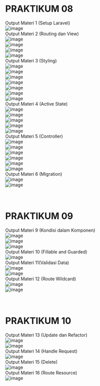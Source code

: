 # PRAKTIKUM 08 <br>
Output Materi 1 (Setup Laravel) <br>
![image](https://github.com/user-attachments/assets/41f60230-8ef5-4a17-a27d-a6fbda32cc3a)<br>
Output Materi 2 (Routing dan View)<br>
![image](https://github.com/user-attachments/assets/73e7c1dc-9cc3-4b34-bb36-d8e802d8389a)<br>
![image](https://github.com/user-attachments/assets/a1c2e1fe-db44-43e0-8790-7ee6113bd6b9)<br>
![image](https://github.com/user-attachments/assets/baa8cdd3-8bb8-43bc-b42b-6135db6b9413)<br>
![image](https://github.com/user-attachments/assets/ee3a93b8-b953-4d64-a307-48d9c915a97d)<br>
Output Materi 3 (Styling)<br>
![image](https://github.com/user-attachments/assets/42ce1ce5-4486-4be2-a57f-e3d6fbe96630)<br>
![image](https://github.com/user-attachments/assets/8713c6ef-6f97-43aa-86cc-bec6733bd1bb)<br>
![image](https://github.com/user-attachments/assets/9a8468ca-ea21-4d34-9b89-b8533faa25b3)<br>
![image](https://github.com/user-attachments/assets/5483ff70-a68b-46e7-9901-055d15d6f4de)<br>
![image](https://github.com/user-attachments/assets/a5cf93e9-6fea-4346-b35c-9f4e972e3f10)<br>
![image](https://github.com/user-attachments/assets/8b8e6970-344d-47a0-805e-ee3eb07cf77f)<br>
![image](https://github.com/user-attachments/assets/e17e5a5d-6283-414c-9813-a12fb27dbb03)<br>
Output Materi 4 (Active State)<br>
![image](https://github.com/user-attachments/assets/df5ca33c-699f-46ae-a5e6-5c90096e744b)<br>
![image](https://github.com/user-attachments/assets/6af20759-d74c-44bd-b38d-e9b5276db14c)<br>
![image](https://github.com/user-attachments/assets/9e632c0a-d830-478b-90df-2d06301db5b9)<br>
![image](https://github.com/user-attachments/assets/bedf7119-d594-43fb-9d2d-ded5f07c4512)<br>
![image](https://github.com/user-attachments/assets/9c1938ae-1383-4182-8f46-c9377cb9ab58)<br>
Output Materi 5 (Controller)<br>
![image](https://github.com/user-attachments/assets/bd785590-09f7-4f2a-8a77-5f527dcf3b11)<br>
![image](https://github.com/user-attachments/assets/98618dce-4499-4707-8ac6-c6128d698d25)<br>
![image](https://github.com/user-attachments/assets/a1d78ea3-fd85-4d5e-947b-668d16cece99)<br>
![image](https://github.com/user-attachments/assets/c0ec7d6c-0366-4a99-8e39-d5b256b3b739)<br>
![image](https://github.com/user-attachments/assets/7019c981-904d-456f-9727-bc2b817c204a)<br>
![image](https://github.com/user-attachments/assets/68ce519e-c541-4e46-8814-92876b866569)<br>
Output Materi 6 (Migration)<br>
![image](https://github.com/user-attachments/assets/14c2245b-5cc9-440d-b5ee-ae382d03e945)<br>
![image](https://github.com/user-attachments/assets/4c2d6a88-5b68-41af-be59-cc254b1eafc4)<br>
<br>
<br>
# PRAKTIKUM 09<br>
Output Materi 9 (Kondisi dalam Komponen)<br>
![image](https://github.com/user-attachments/assets/21dec3f5-d48f-4efa-a64f-34bcd9c9945e)<br>
![image](https://github.com/user-attachments/assets/02cfbd52-8643-4e1c-902f-725e4d776936)<br>
![image](https://github.com/user-attachments/assets/8588bd59-23e4-44e6-821b-942b68118a35)<br>
Output Materi 10 (Fillable and Guarded)<br>
![image](https://github.com/user-attachments/assets/113feb44-5823-4435-92c2-5c4bf8b4b45c)<br>
Output Materi 11(Validasi Data)<br>
![image](https://github.com/user-attachments/assets/16acd50c-ab84-42b3-976d-ce420aaa3d88)<br>
![image](https://github.com/user-attachments/assets/94c6649e-854c-4ceb-87df-8130064021e8)<br>
Output Materi 12 (Route Wildcard)<br>
![image](https://github.com/user-attachments/assets/a1f5c36e-1b1e-485f-8d1b-22ee7f65b575)<br>
![image](https://github.com/user-attachments/assets/3abd0d30-ef09-4c24-b656-672cb4b8ab56)<br>
<br>
<br>
# PRAKTIKUM 10<br>
Output Materi 13 (Update dan Refactor)<br>
![image](https://github.com/user-attachments/assets/0fa3f49c-b6dd-493c-89dc-c3814fc615b8)<br>
![image](https://github.com/user-attachments/assets/1e9bc9f6-243f-4705-bc92-cfb683ae6891)<br>
Output Materi 14 (Handle Request)<br>
![image](https://github.com/user-attachments/assets/19a5f69b-4a8b-47c1-a813-96132e541750)<br>
Output Materi 15 (Delete)<br>
![image](https://github.com/user-attachments/assets/5e6faff7-252c-4c05-af1a-671034711bbe)<br>
Output Materi 16 (Route Resource)<br>
![image](https://github.com/user-attachments/assets/9eefe3d0-e583-44d4-ac92-8fa863723cd6)<br>








